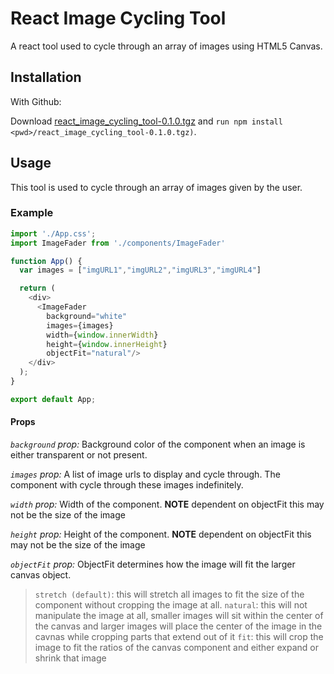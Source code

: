 # React Image Cycling Tool

A react tool used to cycle through an array of images using HTML5 Canvas.

## Installation

With Github:

Download [react_image_cycling_tool-0.1.0.tgz](https://github.com/schnapple/react-image-cycling-tool/blob/main/react_image_cycling_tool-0.1.0.tgz) and `run npm install <pwd>/react_image_cycling_tool-0.1.0.tgz)`.

## Usage

This tool is used to cycle through an array of images given by the user.

### Example
```js
import './App.css';
import ImageFader from './components/ImageFader'

function App() {
  var images = ["imgURL1","imgURL2","imgURL3","imgURL4"]

  return (
    <div>
      <ImageFader 
        background="white"
        images={images}
        width={window.innerWidth} 
        height={window.innerHeight}
        objectFit="natural"/>
    </div>
  );
}

export default App;
```

#### Props

*`background` prop:*
Background color of the component when an image is either transparent or not present.

*`images` prop:*
A list of image urls to display and cycle through. The component with cycle through these images indefinitely.

*`width` prop:*
Width of the component. **NOTE** dependent on objectFit this may not be the size of the image

*`height` prop:*
Height of the component. **NOTE** dependent on objectFit this may not be the size of the image

*`objectFit` prop:*
ObjectFit determines how the image will fit the larger canvas object.
> `stretch (default)`: this will stretch all images to fit the size of the component without cropping the image at all.
> `natural`: this will not manipulate the image at all, smaller images will sit within the center of the canvas and larger images will place the center of the image in the cavnas while cropping parts that extend out of it
> `fit`: this will crop the image to fit the ratios of the canvas component and either expand or shrink that image
